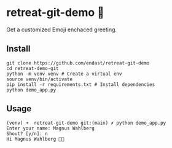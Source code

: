 # retreat-git-demo 🦖

Get a customized Emoji enchaced greeting.


## Install

```shell
git clone https://github.com/endast/retreat-git-demo
cd retreat-demo-git
python -m venv venv # Create a virtual env
source venv/bin/activate
pip install -r requirements.txt # Install dependencies
python demo_app.py
```

## Usage
```shell
(venv) ➜  retreat-git-demo git:(main) ✗ python demo_app.py
Enter your name: Magnus Wahlberg
Shout? [y/n]: n
Hi Magnus Wahlberg 👨🏼
```
